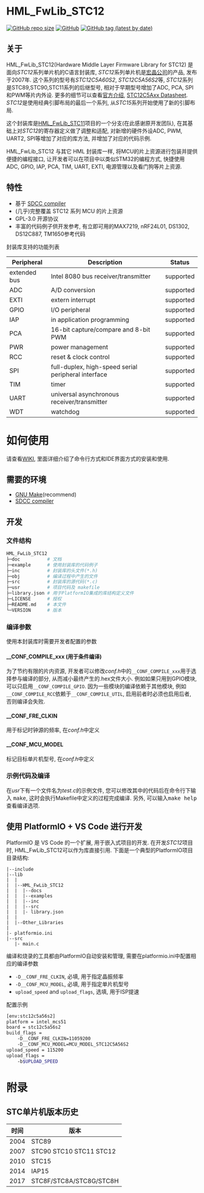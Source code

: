 # HML_FwLib_STC12

[![GitHub repo size](https://img.shields.io/github/repo-size/IOsetting/HML_FwLib_STC12)](https://github.com/IOsetting/HML_FwLib_STC12)
[![GitHub](https://img.shields.io/github/license/IOsetting/HML_FwLib_STC12)](https://github.com/IOsetting/HML_FwLib_STC12/blob/master/LICENSE)
[![GitHub tag (latest by date)](https://img.shields.io/github/v/tag/IOsetting/HML_FwLib_STC12?color=26a69a)](https://github.com/IOsetting/HML_FwLib_STC12/tags)

## 关于

HML_FwLib_STC12(Hardware Middle Layer Firmware Library for STC12) 是面向*STC12*系列单片机的C语言封装库, *STC12*系列单片机是[宏晶公司](https://www.stcmcudata.com/)的产品, 发布于2007年. 这个系列的型号有*STC12C5A60S2*, *STC12C5A56S2*等, *STC12*系列是STC89,STC90,STC11系列的后继型号, 相对于早期型号增加了ADC, PCA, SPI和PWM等片内外设. 更多的细节可以查看[官方介绍](http://www.stcmicro.com/stc/stc12c5a32s2.html), [STC12C5Axx Datasheet](http://www.stcmicro.com/datasheet/STC12C5A60S2-en.pdf). *STC12*是使用经典引脚布局的最后一个系列, 从*STC15*系列开始使用了新的引脚布局.

这个封装库是[HML_FwLib_STC11](https://github.com/MCU-ZHISHAN-IoT/HML_FwLib_STC11)项目的一个分支(在此感谢原开发团队), 在其基础上对*STC12*的寄存器定义做了调整和适配, 对新增的硬件外设ADC, PWM, UART2, SPI等增加了对应的库方法, 并增加了对应的代码示例.

HML_FwLib_STC12 与其它 HML 封装库一样, 将MCU的片上资源进行包装并提供便捷的编程接口, 让开发者可以在项目中以类似STM32的编程方式, 快捷使用 ADC, GPIO, IAP, PCA, TIM, UART, EXTI, 电源管理以及看门狗等片上资源.

## 特性

+ 基于 [SDCC compiler](http://sdcc.sourceforge.net/)
+ (几乎)完整覆盖 STC12 系列 MCU 的片上资源
+ GPL-3.0 开源协议
+ 丰富的代码例子供开发参考, 有立即可用的MAX7219, nRF24L01, DS1302, DS12C887, TM1650参考代码

封装库支持的功能列表

| Peripheral | Description | Status |
| --- | --- | --- |
| extended bus | Intel 8080 bus receiver/transmitter | supported |
| ADC  | A/D conversion | supported |
| EXTI | extern interrupt | supported |
| GPIO | I/O peripheral | supported  |
| IAP | in application programming | supported |
| PCA | 16-bit capture/compare and 8-bit PWM | supported |
| PWR | power management | supported |
| RCC | reset & clock control | supported |
| SPI | full-duplex, high-speed serial peripheral interface | supported |
| TIM | timer | supported |
| UART | universal asynchronous receiver/transmitter | supported |
| WDT | watchdog | supported |

# 如何使用

请查看[WIKI](https://github.com/IOsetting/HML_FwLib_STC12/wiki), 里面详细介绍了命令行方式和IDE界面方式的安装和使用.

## 需要的环境

+ [GNU Make](http://www.gnu.org/software/make/manual/make.html)(recommend)
+ [SDCC compiler](http://sdcc.sourceforge.net/)

## 开发

### 文件结构

```bash
HML_FwLib_STC12
├─doc          # 文档
├─example      # 使用封装库的代码例子
├─inc          # 封装库的头文件(*.h)
├─obj          # 编译过程中产生的文件
├─src          # 封装库的源代码(*.c)
├─usr          # 项目代码及 makefile
├─library.json # 用于PlatformIO集成的库结构定义文件
├─LICENSE      # 授权
├─README.md    # 本文件
└─VERSION      # 版本
```

### 编译参数

使用本封装库时需要开发者配置的参数

#### \_\_CONF\_COMPILE\_xxx (用于条件编译)
为了节约有限的片内资源, 开发者可以修改*conf.h*中的`__CONF_COMPILE_xxx`用于选择参与编译的部分, 从而减小最终产生的.hex文件大小. 例如如果只用到GPIO模块, 可以只启用`__CONF_COMPILE_GPIO`. 因为一些模块的编译依赖于其他模块, 例如`__CONF_COMPILE_RCC`依赖于`__CONF_COMPILE_UTIL`, 启用前者时必须也启用后者, 否则编译会失败.
####  \_\_CONF\_FRE\_CLKIN
用于标记时钟源的频率, 在*conf.h*中定义
#### \_\_CONF\_MCU\_MODEL
标记目标单片机型号, 在*conf.h*中定义

### 示例代码及编译

在*usr*下有一个文件名为*test.c*的示例文件, 您可以修改其中的代码后在命令行下输入 <kbd>make</kbd>, 这时会执行Makefile中定义的过程完成编译. 另外, 可以输入<kbd>make help</kbd>查看编译选项.

## 使用 PlatformIO + VS Code 进行开发

PlatformIO 是 VS Code 的一个扩展, 用于嵌入式项目的开发. 在开发*STC12*项目时, HML_FwLib_STC12可以作为库直接引用. 下面是一个典型的PlatformIO项目目录结构:
```
|--include
|--lib
|  |
|  |--HML_FwLib_STC12
|  |  |--docs
|  |  |--examples
|  |  |--inc
|  |  |--src
|  |  |- library.json
|  |
|  |--Other_Libraries
|
|- platformio.ini
|--src
   |- main.c
```
编译和烧录的工具都由PlatformIO自动安装和管理, 需要在platformio.ini中配置相应的编译参数
* `-D__CONF_FRE_CLKIN`, 必填, 用于指定晶振频率
* `-D__CONF_MCU_MODEL`, 必填, 用于指定单片机型号
* `upload_speed` and `upload_flags`, 选填, 用于ISP提速

配置示例
```bash
[env:stc12c5a56s2]
platform = intel_mcs51
board = stc12c5a56s2
build_flags =
    -D__CONF_FRE_CLKIN=11059200
    -D__CONF_MCU_MODEL=MCU_MODEL_STC12C5A56S2
upload_speed = 115200
upload_flags =
    -b$UPLOAD_SPEED
```

# 附录

## STC单片机版本历史

| 时间  | 版本                     |
| ---- | -----------------       |
| 2004 | STC89                   |
| 2007 | STC90 STC10 STC11 STC12 |
| 2010 | STC15                   |
| 2014 | IAP15                   |
| 2017 | STC8F/STC8A/STC8G/STC8H |

